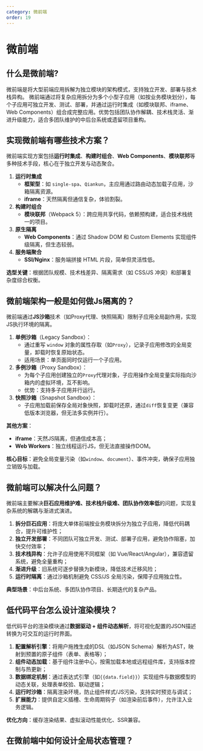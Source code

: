 ```yaml
---
category: 微前端
order: 19
---
```

<script setup>
import NavHead from "../components/NavHead.vue";
</script>
<nav-head link="/posts/article/前端面试题合集/read.html">
</nav-head>


# 微前端

## 什么是微前端?

微前端是将大型前端应用拆解为独立模块的架构模式，支持独立开发、部署与技术栈异构。
微前端通过将复杂应用拆分为多个小型子应用（如按业务模块划分），每个子应用可独立开发、测试、部署，并通过运行时集成（如模块联邦、iframe、Web Components）组合成完整应用。优势包括团队协作解耦、技术栈灵活、渐进升级能力，适合多团队维护的中后台系统或遗留项目重构。

## 实现微前端有哪些技术方案？

微前端实现方案包括**运行时集成**、**构建时组合**、**Web Components**、**模块联邦**等多种技术手段，核心在于独立开发与动态聚合。

1. **运行时集成**
   - **框架型**：如 `single-spa`、`Qiankun`，主应用通过路由动态加载子应用，沙箱隔离资源。
   - **iframe**：天然隔离但通信复杂，体验割裂。
2. **构建时组合**
   - **模块联邦**（Webpack 5）：跨应用共享代码，依赖预构建，适合技术栈统一的项目。
3. **原生隔离**
   - **Web Components**：通过 Shadow DOM 和 Custom Elements 实现组件级隔离，但生态较弱。
4. **服务端聚合**
   - **SSI/Nginx**：服务端拼接 HTML 片段，简单但灵活性低。

**选型关键**：根据团队规模、技术栈差异、隔离需求（如 CSS/JS 冲突）和部署复杂度综合权衡。

## 微前端架构一般是如何做Js隔离的？

微前端通过**JS沙箱**技术（如Proxy代理、快照隔离）限制子应用全局副作用，实现JS执行环境的隔离。



1. **单例沙箱**（Legacy Sandbox）：
   - 通过重写 `window` 对象的属性存取（如`Proxy`），记录子应用修改的全局变量，卸载时恢复原始状态。
   - 适用场景：单页面同时仅运行一个子应用。
2. **多例沙箱**（Proxy Sandbox）：
   - 为每个子应用创建独立的`Proxy`代理对象，子应用操作全局变量实际指向沙箱内的虚拟环境，互不影响。
   - 优势：支持多子应用并行运行。
3. **快照沙箱**（Snapshot Sandbox）：
   - 子应用加载前保存全局对象快照，卸载时还原，通过`diff`恢复变更（兼容低版本浏览器，但无法多实例并行）。

**其他方案**：

- **iframe**：天然JS隔离，但通信成本高；
- **Web Workers**：独立线程运行JS，但无法直接操作DOM。

**核心目标**：避免全局变量污染（如`window`、`document`）、事件冲突，确保子应用独立销毁与加载。

## 微前端可以解决什么问题？

微前端主要解决**巨石应用维护难、技术栈升级难、团队协作效率低**的问题，实现复杂系统的解耦与渐进式演进。

1. **拆分巨石应用**：将庞大单体前端按业务模块拆分为独立子应用，降低代码耦合，提升可维护性；
2. **独立开发部署**：不同团队可独立开发、测试、部署子应用，避免协作阻塞，加快交付效率；
3. **技术栈异构**：允许子应用使用不同框架（如 Vue/React/Angular），兼容遗留系统，避免全量重构；
4. **渐进升级**：旧系统可逐步替换为新模块，降低技术迁移风险；
5. **运行时隔离**：通过沙箱机制避免 CSS/JS 全局污染，保障子应用独立性。

**典型场景**：中后台系统、多团队协作项目、长期迭代的复杂产品。

## 低代码平台怎么设计渲染模块？

低代码平台的渲染模块通过**数据驱动 + 组件动态解析**，将可视化配置的JSON描述转换为可交互的运行时界面。

1. **配置解析引擎**：将用户拖拽生成的DSL（如JSON Schema）解析为AST，映射到预置的原子组件（表单、表格等）；
2. **组件动态加载**：基于组件注册中心，按需加载本地或远程组件库，支持版本控制与热更新；
3. **数据绑定机制**：通过表达式引擎（如`{{data.field}}`）实现组件与数据模型的动态关联，处理表单校验、联动逻辑；
4. **运行时沙箱**：隔离渲染环境，防止组件样式/JS污染，支持实时预览与调试；
5. **扩展能力**：提供自定义插槽、生命周期钩子（如渲染前后事件），允许注入业务逻辑。

**优化方向**：缓存渲染结果、虚拟滚动性能优化、SSR兼容。

## 在微前端中如何设计全局状态管理？
